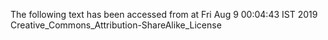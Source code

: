 The following text has been accessed from at Fri Aug 9 00:04:43 IST 2019
Creative_Commons_Attribution-ShareAlike_License

